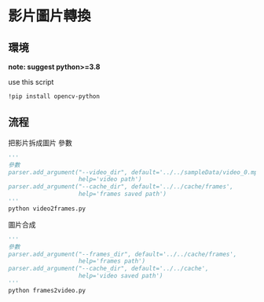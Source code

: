 # 影片圖片轉換

## 環境

**note: suggest python>=3.8**

use this script

```shell
!pip install opencv-python
```

## 流程

把影片拆成圖片
參數

```python
'''
參數
parser.add_argument("--video_dir", default='../../sampleData/video_0.mp4',
                    help='video path')
parser.add_argument("--cache_dir", default='../../cache/frames',
                    help='frames saved path')
'''
python video2frames.py
```

圖片合成

```python
'''
參數
parser.add_argument("--frames_dir", default='../../cache/frames',
                    help='frames path')
parser.add_argument("--cache_dir", default='../../cache',
                    help='video saved path')
'''
python frames2video.py
```

